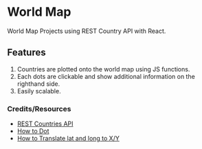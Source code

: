 # World Map
World Map Projects using REST Country API with React. 

## Features
1. Countries are plotted onto the world map using JS functions.
2. Each dots are clickable and show additional information on the righthand side.
3. Easily scalable.

### Credits/Resources
- [REST Countries API](https://country-api-production.up.railway.app/)
- [How to Dot](https://stackoverflow.com/questions/57031606/how-to-create-a-connect-the-dot-style-map-in-react-with-canvas)
- [How to Translate lat and long to X/Y](https://stackoverflow.com/questions/1019997/convert-lat-longs-to-x-y-co-ordinates)


